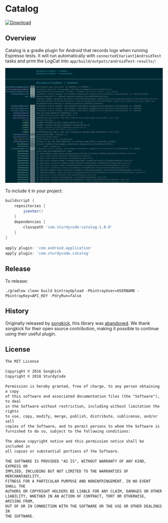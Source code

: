 # Catalog

[ ![Download](https://api.bintray.com/packages/mcumings/catalog/catalog/images/download.svg) ](https://bintray.com/mcumings/catalog/catalog/_latestVersion)

## Overview

Catalog is a gradle plugin for Android that records logs when running Espresso tests.
It will run automatically with `connected{Variant}AndroidTest` tasks and print the LogCat into `app/build/outputs/androidTest-results/`:

![](screenshot.png)

To include it in your project:
```gradle
buildscript {
    repositories {
        jcenter()
    }
    dependencies {
        classpath 'com.sturdycode:catalog:1.0.0'
    }
}

apply plugin: 'com.android.application'
apply plugin: 'com.sturdycode.catalog'
```

## Release

To release:
```
./gradlew clean build bintrayUpload -PbintrayUser=USERNAME -PbintrayKey=API_KEY -PdryRun=false
```

## History

Originally released by [songkick](https://github.com/SongKick/catalog), this library was
[abandoned](https://github.com/songkick/catalog/blob/master/CONTRIBUTING.md).  We thank
songkick for their open source contribution, making it possible to continue using their
useful plugin.

## License

```
The MIT License

Copyright © 2016 Songkick
Copyright © 2018 SturdyCode

Permission is hereby granted, free of charge, to any person obtaining a copy
of this software and associated documentation files (the "Software"), to deal
in the Software without restriction, including without limitation the rights
to use, copy, modify, merge, publish, distribute, sublicense, and/or sell
copies of the Software, and to permit persons to whom the Software is
furnished to do so, subject to the following conditions:

The above copyright notice and this permission notice shall be included in
all copies or substantial portions of the Software.

THE SOFTWARE IS PROVIDED "AS IS", WITHOUT WARRANTY OF ANY KIND, EXPRESS OR
IMPLIED, INCLUDING BUT NOT LIMITED TO THE WARRANTIES OF MERCHANTABILITY,
FITNESS FOR A PARTICULAR PURPOSE AND NONINFRINGEMENT. IN NO EVENT SHALL THE
AUTHORS OR COPYRIGHT HOLDERS BE LIABLE FOR ANY CLAIM, DAMAGES OR OTHER
LIABILITY, WHETHER IN AN ACTION OF CONTRACT, TORT OR OTHERWISE, ARISING FROM,
OUT OF OR IN CONNECTION WITH THE SOFTWARE OR THE USE OR OTHER DEALINGS IN
THE SOFTWARE.
```